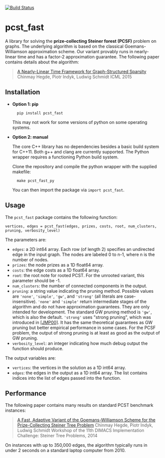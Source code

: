 [![Build Status](https://api.travis-ci.org/fraenkel-lab/pcst_fast.svg)](https://travis-ci.org/fraenkel-lab/pcst_fast)

pcst_fast
=========

A library for solving the **prize-collecting Steiner forest (PCSF)** problem on graphs.
The underlying algorithm is based on the classical Goemans-Williamson approximation scheme.
Our variant provably runs in nearly-linear time and has a factor-2 approximation guarantee.
The following paper contains details about the algorithm:

> [A Nearly-Linear Time Framework for Graph-Structured Sparsity](http://people.csail.mit.edu/ludwigs/papers/icml15_graphsparsity.pdf)
> Chinmay Hegde, Piotr Indyk, Ludwig Schmidt
> ICML 2015

Installation
------------

- **Option 1: pip**

		pip install pcst_fast

	This may not work for some versions of python on some operating systems.

- **Option 2: manual**

	The core C++ library has no dependencies besides a basic build system for C++11.
	Both g++ and clang are currently supported.
	The Python wrapper requires a functioning Python build system.

	Clone the repository and compile the python wrapper with the supplied makefile:

	    make pcst_fast_py

	You can then import the package via `import pcst_fast`.

Usage
-----

The `pcst_fast` package contains the following function:

    vertices, edges = pcst_fast(edges, prizes, costs, root, num_clusters, pruning, verbosity_level)

The parameters are:
* `edges`: a 2D int64 array. Each row (of length 2) specifies an undirected edge in the input graph. The nodes are labeled 0 to n-1, where n is the number of nodes.
* `prizes`: the node prizes as a 1D float64 array.
* `costs`: the edge costs as a 1D float64 array.
* `root`: the root note for rooted PCST. For the unrooted variant, this parameter should be -1.
* `num_clusters`: the number of connected components in the output.
* `pruning`: a string value indicating the pruning method. Possible values are `'none'`, `'simple'`, `'gw'`, and `'strong'` (all literals are case-insensitive). `'none'` and `'simple'` return intermediate stages of the algorithm and do not have approximation guarantees. They are only intended for development. The standard GW pruning method is `'gw'`, which is also the default. `'strong'` uses "strong pruning", which was introduced in [\[JMP00\]](http://dl.acm.org/citation.cfm?id=338637). It has the same theoretical guarantees as GW pruning but better empirical performance in some cases. For the PCSF problem, the output of strong pruning is at least as good as the output of GW pruning.
* `verbosity_level`: an integer indicating how much debug output the function should produce.

The output variables are:
* `vertices`: the vertices in the solution as a 1D int64 array.
* `edges`: the edges in the output as a 1D int64 array. The list contains indices into the list of edges passed into the function.

Performance
-----------

The following paper contains many results on standard PCST benchmark instances:

> [A Fast, Adaptive Variant of the Goemans-Williamson Scheme for the Prize-Collecting Steiner Tree Problem](http://people.csail.mit.edu/ludwigs/papers/dimacs14_fastpcst.pdf)
> Chinmay Hegde, Piotr Indyk, Ludwig Schmidt
> Workshop of the 11th DIMACS Implementation Challenge: Steiner Tree Problems, 2014

On instances with up to 350,000 edges, the algorithm typically runs in under 2 seconds on a standard laptop computer from 2010.

